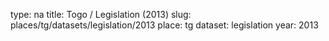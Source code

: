 type: na
title: Togo / Legislation (2013)
slug: places/tg/datasets/legislation/2013
place: tg
dataset: legislation
year: 2013
